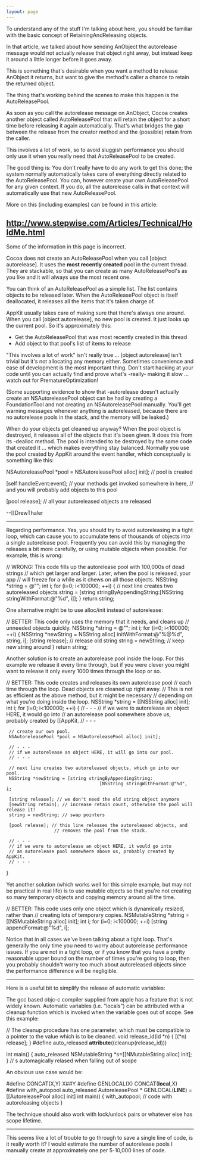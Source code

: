 ```yaml
---
layout: page
---
```




To understand any of the stuff I'm talking about here, you should be familiar with the basic concept of RetainingAndReleasing objects.

In that article, we talked about how sending AnObject the autorelease message would not actually release that object right away, but instead keep it around a little longer before it goes away.

This is something that's desirable when you want a method to release AnObject it returns, but want to give the method's caller a chance to retain the returned object.

The thing that's working behind the scenes to make this happen is the AutoReleasePool.

As soon as you call the autorelease message on AnObject, Cocoa creates another object called AutoReleasePool that will retain the object for a short time before releasing it again automatically. That's what bridges the gap between the release from the creator method and the (possible) retain from the caller.

This involves a lot of work, so to avoid sluggish performance you should only use it when you really need that AutoReleasePool to be created.

The good thing is: You don't really have to do any work to get this done; the system normally automatically takes care of everything directly related to the AutoReleasePool. You can, however create your own AutoReleasePool for any given context. If you do, all the autorelease calls in that context will automatically use that new AutoReleasePool.

More on this (including examples) can be found in this article:

http://www.stepwise.com/Articles/Technical/HoldMe.html
----

Some of the information in this page is incorrect.

Cocoa does not create an AutoReleasePool when you call     [object autorelease]. It uses the **most recently created** pool in the current thread. They are stackable, so that you can create as many AutoReleasePool's as you like and it will always use the most recent one.

You can think of an AutoReleasePool as a simple list. The list contains objects to be released later. When the AutoReleasePool object is itself deallocated, it releases all the items that it's taken charge of.

AppKit usually takes care of making sure that there's always one around. When you call     [object autorelease], no new pool is created. It just looks up the current pool. So it's approximately this:


* Get the AutoReleasePool that was most recently created in this thread
* Add     object to that pool's list of items to release


"This involves a lot of work" isn't really true ...     [object autorelease] isn't trivial but it's not allocating any memory either. Sometimes convenience and ease of development is the most important thing. Don't start hacking at your code until you can actually find and prove what's -really- making it slow ... watch out for PrematureOptimization!

(Some supporting evidence to show that     -autorelease doesn't actually create an NSAutoreleasePool object can be had by creating a FoundationTool and not creating an NSAutoreleasePool manually. You'll get warning messages whenever anything is autoreleased, because there are no autorelease pools in the stack, and the memory will be leaked.)

When do your objects get cleaned up anyway? When the pool object is destroyed, it releases all of the objects that it's been given. It does this from its     -dealloc method. The pool is intended to be destroyed by the same code that created it ... which makes everything stay balanced. Normally you use the pool created by AppKit around the event handler, which conceptually is something like this:

    
 NSAutoreleasePool *pool = NSAutoreleasePool alloc] init]; // pool is created
 
 [self handleEvent:event]; // your methods get invoked somewhere in here,
                           // and you will probably add objects to this pool
 
 [pool release]; // all your autoreleased objects are released


--[[DrewThaler

----

Regarding performance. Yes, you should try to avoid autoreleasing in a tight loop, which can cause you to accumulate tens of thousands of objects into a single autorelease pool. Frequently you can avoid this by managing the releases a bit more carefully, or using mutable objects when possible. For example, this is wrong:

    
 // WRONG: This code fills up the autorelease pool with 100,000s of dead strings
 // which get larger and larger. Later, when the pool is released, your app
 // will freeze for a while as it chews on all those objects.
 NSString *string = @"";
 int i;
 for (i=0; i<100000; ++i)
 {
    // next line creates two autoreleased objects
    string = [string stringByAppendingString:[NSString stringWithFormat:@"%d", i]];
 }
 return string;


One alternative might be to use alloc/init instead of autorelease:

    
 // BETTER: This code only uses the memory that it needs, and cleans up
 // unneeded objects quickly.
 NSString *string = @"";
 int i;
 for (i=0; i<100000; ++i)
 {
     NSString *newString = NSString alloc] initWithFormat:@"%@%d", string, i];
     [string release]; // release old string
     string = newString; // keep new string around
 }
 return string;


Another solution is to create an autorelease pool inside the loop. For this example we release it every time through, but if you were clever you might want to release it only every 1000 times through the loop or so.

    
 // BETTER: This code creates and releases its own autorelease pool 
 // each time through the loop. Dead objects are cleaned up right away.
 // This is not as efficient as the above method, but it might be necessary
 // depending on what you're doing inside the loop.
 NSString *string = [[NSString alloc] init];
 int i;
 for (i=0; i<100000; ++i)
 {
     // - - -
     // if we were to autorelease an object HERE, it would go into
     // an autorelease pool somewhere above us, probably created by [[AppKit.
     // - - -
 
     // create our own pool.
     NSAutoreleasePool *pool = NSAutoreleasePool alloc] init];
     
     // - - -
     // if we autorelease an object HERE, it will go into our pool.
     // - - -
     
     // next line creates two autoreleased objects, which go into our pool.
     NSString *newString = [string stringByAppendingString:
                                       [NSString stringWithFormat:@"%d", i;
     
     [string release]; // we don't need the old string object anymore
     [newString retain]; // increase retain count, otherwise the pool will release it!
     string = newString; // swap pointers
     
     [pool release]; // this line releases the autoreleased objects, and
                      // removes the pool from the stack.
 
     // - - -
     // if we were to autorelease an object HERE, it would go into
     // an autorelease pool somewhere above us, probably created by AppKit.
     // - - -
 }


Yet another solution (which works well for this simple example, but may not be practical in real life) is to use mutable objects so that you're not creating so many temporary objects and copying memory around all the time.

    
 // BETTER: This code uses only one object which is dynamically resized, rather than
 // creating lots of temporary copies.
 NSMutableString *string = [[NSMutableString alloc] init];
 int i;
 for (i=0; i<100000; ++i)
     [string appendFormat:@"%d", i];


Notice that in all cases we've been talking about a tight loop. That's generally the only time you need to worry about autorelease performance issues. If you are not in a tight loop, or if you know that you have a pretty reasonable upper bound on the number of times you're going to loop, then you probably shouldn't worry too much about autoreleased objects since the performance difference will be negligible.

----

Here is a useful bit to simplify the release of  automatic variables: 

The gcc based objc-c compiler supplied from apple has a feature that is not widely known. Automatic variables (i.e. "locals") can be attributed with a cleanup function which is invoked when the variable goes out of scope. See this example: 
    
 // The cleanup procedure has one parameter, which must be compatible to a pointer to the value which is to be cleaned.
 void release_id(id *n) 
 {
  [(*n) release]; 
 }
  #define auto_released __attribute__((cleanup(release_id)))
 
 int main()
 {
  auto_released NSMutableString *s=[[NMutableString alloc] init]; 
 } // s automagically relased when falling out of scope
 


An obvious use case would be: 

    
 
 #define CONCAT(X,Y) X##Y
 #define GENLOCAL(X) CONCAT(__local__,X)
 #define with_autopool auto_released AutoreleasePool * GENLOCAL(__LINE__) = [[AutoreleasePool alloc] init]
 int main()
 {
  with_autopool; 
  // code with autoreleasing objects
 } 
 


The technique should also work with lock/unlock pairs or whatever else has scope lifetime.

----
This seems like a lot of trouble to go through to save a single line of code, is it really worth it? I would estimate the number of autorelease pools I manually create at approximately one per 5-10,000 lines of code.
